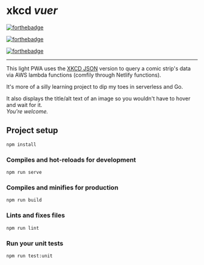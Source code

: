 # xkcd _vuer_

[![forthebadge](https://forthebadge.com/images/badges/made-with-crayons.svg)](https://forthebadge.com)

[![forthebadge](https://forthebadge.com/images/badges/ages-12.svg)](https://forthebadge.com)

[![forthebadge](https://forthebadge.com/images/badges/built-with-resentment.svg)](https://forthebadge.com)

----

This light PWA uses the [XKCD JSON](https://xkcd.com/json.html) version
to query a comic strip's data via AWS lambda functions (comfily through Netlify functions).

It's more of a silly learning project to dip my toes in serverless and Go.

It also displays the title/alt text of an image so you wouldn't have to hover and wait for it.\
_You're welcome._

## Project setup
```
npm install
```

### Compiles and hot-reloads for development
```
npm run serve
```

### Compiles and minifies for production
```
npm run build
```

### Lints and fixes files
```
npm run lint
```

### Run your unit tests
```
npm run test:unit
```
